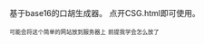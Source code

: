 基于base16的口胡生成器。
点开CSG.html即可使用。

<font size=1>可能会将这个简单的网站放到服务器上</font>
<font size=1>前提我学会怎么放了</font>
